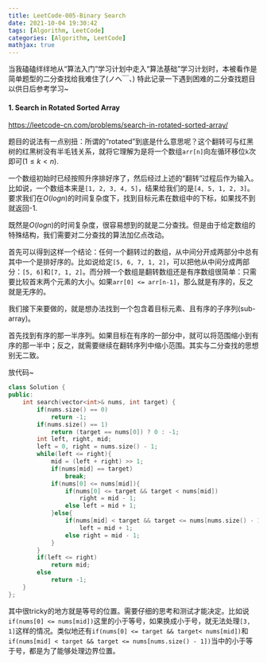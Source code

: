 ```yaml
---
title: LeetCode-005-Binary Search
date: 2021-10-04 19:30:42
tags: [Algorithm, LeetCode]
categories: [Algorithm, LeetCode]
mathjax: true
---
```


当我磕磕绊绊地从“算法入门”学习计划中走入“算法基础”学习计划时，本被看作是简单题型的二分查找给我难住了(ノへ￣、) 特此记录一下遇到困难的二分查找题目以供日后参考学习\~

<!--more-->

#### 1. Search in Rotated Sorted Array

https://leetcode-cn.com/problems/search-in-rotated-sorted-array/

题目的说法有一点别扭：所谓的“rotated”到底是什么意思呢？这个翻转可与红黑树的红黑树没有半毛钱关系，就将它理解为是将一个数组`arr[n]`向左循环移位`k`次即可($1 \le k \lt n$).

一个数组初始时已经按照升序排好序了，然后经过上述的“翻转”过程后作为输入。比如说，一个数组本来是`[1, 2, 3, 4, 5]`，结果给我们的是`[4, 5, 1, 2, 3]`。要求我们在$O(logn)$的时间复杂度下，找到目标元素在数组中的下标，如果找不到就返回-1.

既然是$O(logn)$的时间复杂度，很容易想到的就是二分查找。但是由于给定数组的特殊结构，我们需要对二分查找的算法加亿点改动。

首先可以得到这样一个结论：任何一个翻转过的数组，从中间分开成两部分中总有其中一个是排好序的。比如说给定`[5, 6, 7, 1, 2]`，可以把他从中间分成两部分：`[5, 6]`和`[7, 1, 2]`。而分辨一个数组是翻转数组还是有序数组很简单：只需要比较首末两个元素的大小。如果`arr[0] <= arr[n-1]`，那么就是有序的，反之就是无序的。

我们接下来要做的，就是想办法找到一个包含着目标元素、且有序的子序列(sub-array)。

首先找到有序的那一半序列。如果目标在有序的一部分中，就可以将范围缩小到有序的那一半中；反之，就需要继续在翻转序列中缩小范围。其实与二分查找的思想别无二致。

放代码\~

```c++
class Solution {
public:
    int search(vector<int>& nums, int target) {
        if(nums.size() == 0)
            return -1;
        if(nums.size() == 1)
            return (target == nums[0]) ? 0 : -1;
        int left, right, mid;
        left = 0, right = nums.size() - 1;
        while(left <= right){
            mid = (left + right) >> 1;
            if(nums[mid] == target)
                break;
            if(nums[0] <= nums[mid]){
                if(nums[0] <= target && target < nums[mid])
                    right = mid - 1;
                else left = mid + 1;
            }else{
                if(nums[mid] < target && target <= nums[nums.size() - 1])
                    left = mid + 1;
                else right = mid - 1;
            }
        }
        if(left <= right)
            return mid;
        else
            return -1;
    }
};
```

其中很tricky的地方就是等号的位置。需要仔细的思考和测试才能决定。比如说`if(nums[0] <= nums[mid])`这里的小于等号，如果换成小于号，就无法处理`[3, 1]`这样的情况。类似地还有`if(nums[0] <= target && target< nums[mid])`和`if(nums[mid] < target && target <= nums[nums.size() - 1])`当中的小于等于号，都是为了能够处理边界位置。

